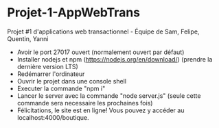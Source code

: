 # Projet-1-AppWebTrans
Projet #1 d'applications web transactionnel - Équipe de Sam, Felipe, Quentin, Yanni

- Avoir le port 27017 ouvert (normalement ouvert par défaut)
- Installer nodejs et npm (https://nodejs.org/en/download/) (prendre la dernière version LTS)
- Redémarrer l'ordinateur
- Ouvrir le projet dans une console shell
- Executer la commande "npm i"
- Lancer le server avec la commande "node server.js" (seule cette commande sera necessaire les prochaines fois)
- Félicitations, le site est en ligne! Vous pouvez y accéder au localhost:4000/boutique.
